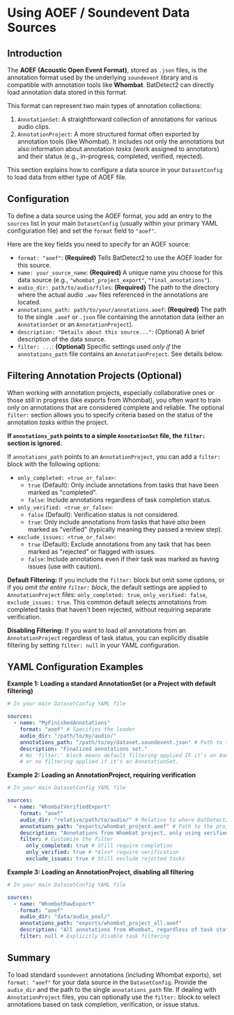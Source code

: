 # Using AOEF / Soundevent Data Sources

## Introduction

The **AOEF (Acoustic Open Event Format)**, stored as `.json` files, is the annotation format used by the underlying `soundevent` library and is compatible with annotation tools like **Whombat**.
BatDetect2 can directly load annotation data stored in this format.

This format can represent two main types of annotation collections:

1.  `AnnotationSet`: A straightforward collection of annotations for various audio clips.
2.  `AnnotationProject`: A more structured format often exported by annotation tools (like Whombat).
    It includes not only the annotations but also information about annotation _tasks_ (work assigned to annotators) and their status (e.g., in-progress, completed, verified, rejected).

This section explains how to configure a data source in your `DatasetConfig` to load data from either type of AOEF file.

## Configuration

To define a data source using the AOEF format, you add an entry to the `sources` list in your main `DatasetConfig` (usually within your primary YAML configuration file) and set the `format` field to `"aoef"`.

Here are the key fields you need to specify for an AOEF source:

- `format: "aoef"`: **(Required)** Tells BatDetect2 to use the AOEF loader for this source.
- `name: your_source_name`: **(Required)** A unique name you choose for this data source (e.g., `"whombat_project_export"`, `"final_annotations"`).
- `audio_dir: path/to/audio/files`: **(Required)** The path to the directory where the actual audio `.wav` files referenced in the annotations are located.
- `annotations_path: path/to/your/annotations.aoef`: **(Required)** The path to the single `.aoef` or `.json` file containing the annotation data (either an `AnnotationSet` or an `AnnotationProject`).
- `description: "Details about this source..."`: (Optional) A brief description of the data source.
- `filter: ...`: **(Optional)** Specific settings used _only if_ the `annotations_path` file contains an `AnnotationProject`.
  See details below.

## Filtering Annotation Projects (Optional)

When working with annotation projects, especially collaborative ones or those still in progress (like exports from Whombat), you often want to train only on annotations that are considered complete and reliable.
The optional `filter:` section allows you to specify criteria based on the status of the annotation _tasks_ within the project.

**If `annotations_path` points to a simple `AnnotationSet` file, the `filter:` section is ignored.**

If `annotations_path` points to an `AnnotationProject`, you can add a `filter:` block with the following options:

- `only_completed: <true_or_false>`:
  - `true` (Default): Only include annotations from tasks that have been marked as "completed".
  - `false`: Include annotations regardless of task completion status.
- `only_verified: <true_or_false>`:
  - `false` (Default): Verification status is not considered.
  - `true`: Only include annotations from tasks that have _also_ been marked as "verified" (typically meaning they passed a review step).
- `exclude_issues: <true_or_false>`:
  - `true` (Default): Exclude annotations from any task that has been marked as "rejected" or flagged with issues.
  - `false`: Include annotations even if their task was marked as having issues (use with caution).

**Default Filtering:** If you include the `filter:` block but omit some options, or if you _omit the entire `filter:` block_, the default settings are applied to `AnnotationProject` files: `only_completed: true`, `only_verified: false`, `exclude_issues: true`.
This common default selects annotations from completed tasks that haven't been rejected, without requiring separate verification.

**Disabling Filtering:** If you want to load _all_ annotations from an `AnnotationProject` regardless of task status, you can explicitly disable filtering by setting `filter: null` in your YAML configuration.

## YAML Configuration Examples

**Example 1: Loading a standard AnnotationSet (or a Project with default filtering)**

```yaml
# In your main DatasetConfig YAML file

sources:
  - name: "MyFinishedAnnotations"
    format: "aoef" # Specifies the loader
    audio_dir: "/path/to/my/audio/"
    annotations_path: "/path/to/my/dataset.soundevent.json" # Path to the AOEF file
    description: "Finalized annotations set."
    # No 'filter:' block means default filtering applied IF it's an AnnotationProject,
    # or no filtering applied if it's an AnnotationSet.
```

**Example 2: Loading an AnnotationProject, requiring verification**

```yaml
# In your main DatasetConfig YAML file

sources:
  - name: "WhombatVerifiedExport"
    format: "aoef"
    audio_dir: "relative/path/to/audio/" # Relative to where BatDetect2 runs or a base_dir
    annotations_path: "exports/whombat_project.aoef" # Path to the project file
    description: "Annotations from Whombat project, only using verified tasks."
    filter: # Customize the filter
      only_completed: true # Still require completion
      only_verified: true # *Also* require verification
      exclude_issues: true # Still exclude rejected tasks
```

**Example 3: Loading an AnnotationProject, disabling all filtering**

```yaml
# In your main DatasetConfig YAML file

sources:
  - name: "WhombatRawExport"
    format: "aoef"
    audio_dir: "data/audio_pool/"
    annotations_path: "exports/whombat_project_all.aoef"
    description: "All annotations from Whombat, regardless of task status."
    filter: null # Explicitly disable task filtering
```

## Summary

To load standard `soundevent` annotations (including Whombat exports), set `format: "aoef"` for your data source in the `DatasetConfig`.
Provide the `audio_dir` and the path to the single `annotations_path` file.
If dealing with `AnnotationProject` files, you can optionally use the `filter:` block to select annotations based on task completion, verification, or issue status.
